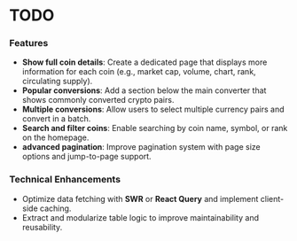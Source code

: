 # TODO

### Features

- **Show full coin details**: Create a dedicated page that displays more information for each coin (e.g., market cap, volume, chart, rank, circulating supply).
- **Popular conversions**: Add a section below the main converter that shows commonly converted crypto pairs.
- **Multiple conversions**: Allow users to select multiple currency pairs and convert in a batch.
- **Search and filter coins**: Enable searching by coin name, symbol, or rank on the homepage.
- **advanced pagination**: Improve pagination system with page size options and jump-to-page support.

### Technical Enhancements

- Optimize data fetching with **SWR** or **React Query** and implement client-side caching.
- Extract and modularize table logic to improve maintainability and reusability.
